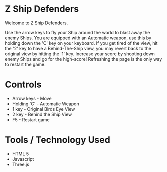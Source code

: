 # Z Ship Defenders
Welcome to Z Ship Defenders. <br />

Use the arrow keys to fly your Ship around the world to blast away the enemy Ships. You are equipped with an Automatic weapon, use this by holding down the 'C' key on your keyboard. If you get tired of the view, hit the '2' key to have a Behind-The-Ship view, you may revert back to the original view by hitting the '1' key. Increase your score by shooting down enemy Ships and go for the high-score! Refreshing the page is the only way to restart the game. <br />

# Controls

* Arrow keys - Move <br />
* Holding 'C' - Automatic Weapon <br />
* 1 key - Original Birds Eye View <br />
* 2 key - Behind the Ship View <br />
* F5 - Restart game <br />

# Tools / Technology Used

* HTML 5
* Javascript
* Three.js
